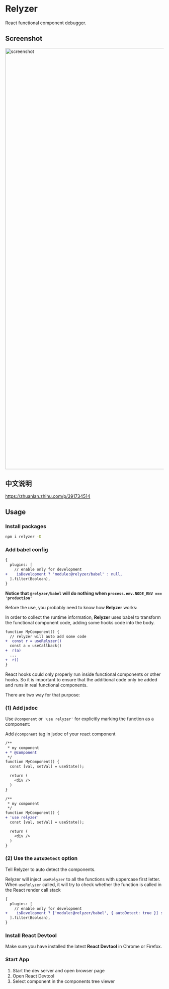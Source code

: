 # Relyzer

React functional component debugger.

## Screenshot

<img width="1336" alt="screenshot" src="https://user-images.githubusercontent.com/4006436/137918770-35c4741c-a970-43ab-aba3-f1fff8cb2339.png">

## 中文说明

https://zhuanlan.zhihu.com/p/391734514

## Usage

### Install packages

```bash
npm i relyzer -D
```

### Add babel config

```diff
{
  plugins: [
    // enable only for development
+    isDevelopment ? 'module:@relyzer/babel' : null,
  ].filter(Boolean),
}
```

**Notice that `@relyzer/babel` will do nothing when `process.env.NODE_ENV === 'production'`**

Before the use, you probably need to know how **Relyzer** works:

In order to collect the runtime information, **Relyzer** uses babel to transform the functional component code, adding some hooks code into the body.

```diff
function MyComponent() {
  // relyzer will auto add some code
+  const r = useRelyzer()
  const a = useCallback()
+  r(a)
  ...
+  r()
}
```

React hooks could only properly run inside functional components or other hooks. So it is important to ensure that the additional code only be added and runs in real functional components.

There are two way for that purpose:

### (1) Add jsdoc

Use `@component` or `'use relyzer'` for explicitly marking the function as a component:

Add `@component` tag in jsdoc of your react component

```diff
/**
 * my component
+ * @component
 */
function MyComponent() {
  const [val, setVal] = useState();

  return (
    <div />
  )
}

/**
 * my component
 */
function MyComponent() {
+ 'use relyzer'
  const [val, setVal] = useState();

  return (
    <div />
  )
}
```

### (2) Use the `autoDetect` option

Tell Relyzer to auto detect the components.

Relyzer will inject `useRelyzer` to all the functions with uppercase first letter.
When `useRelyzer` called, it will try to check whether the function is called in the React render call stack

```diff
{
  plugins: [
    // enable only for development
+    isDevelopment ? ['module:@relyzer/babel', { autoDetect: true }] : null,
  ].filter(Boolean),
}
```

### Install React Devtool
Make sure you have installed the latest **React Devtool** in Chrome or Firefox.

### Start App

1. Start the dev server and open browser page
2. Open React Devtool
3. Select component in the components tree viewer
